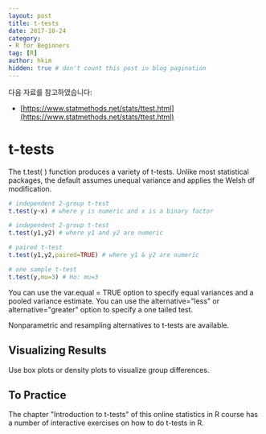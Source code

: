 ```yaml
---
layout: post  
title: t-tests
date: 2017-10-24  
category:
- R for Beginners  
tag: [R]   
author: hkim  
hidden: true # don't count this post in blog pagination  
---
```


다음 자료를 참고하였습니다:  
- [https://www.statmethods.net/stats/ttest.html](https://www.statmethods.net/stats/ttest.html)

# t-tests

The t.test( ) function produces a variety of t-tests. Unlike most statistical packages, the default assumes unequal variance and applies the Welsh df modification.

```r
# independent 2-group t-test
t.test(y~x) # where y is numeric and x is a binary factor

# independent 2-group t-test
t.test(y1,y2) # where y1 and y2 are numeric

# paired t-test
t.test(y1,y2,paired=TRUE) # where y1 & y2 are numeric

# one sample t-test
t.test(y,mu=3) # Ho: mu=3
```

You can use the var.equal = TRUE option to specify equal variances and a pooled variance estimate. You can use the alternative="less" or alternative="greater" option to specify a one tailed test.

Nonparametric and resampling alternatives to t-tests are available.

## Visualizing Results
Use box plots or density plots to visualize group differences.

## To Practice
The chapter "Introduction to t-tests" of this online statistics in R course has a number of interactive exercises on how to do t-tests in R.
